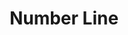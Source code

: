 ---
title: Number Line
layout: DemoLayout
sidebar: false
navbar: false
pageClass: customDemoPage
pie: "@pie-element/number-line@3.2.1"
modelSchemaJSONURI: "https://raw.githubusercontent.com/pie-framework/pie-elements/develop/packages/number-line/docs/pie-schema.json"
configureSchemaJSONURI: "https://raw.githubusercontent.com/pie-framework/pie-elements/develop/packages/number-line/docs/config-schema.json"
model:
    id: '1'
    element: number-line
    correctResponse:
    - type: point
      pointType: full
      domainPosition: 1
    - type: line
      leftPoint: full
      rightPoint: empty
      domainPosition: 1
      size: 2
    feedback:
      correct:
        type: default
        default: Correct
      partial:
        type: default
        default: Nearly
      incorrect:
        type: custom
        custom: "<h1>Incorrect</h1>"
    allowPartialScoring: true
    partialScoring:
    - numberOfCorrect: 1
      scorePercentage: 35
    config:
      width: 500
      height: 400
      domain:
      - -5
      - 5
      initialElements:
      - type: point
        pointType: empty
        domainPosition: -1
      maxNumberOfPoints: 20
      tickFrequency: 6
      showMinorTicks: true
      snapPerTick: 1
      tickLabelOverrides: []
      initialType: PF
      exhibitOnly: false
      availableTypes:
        PF: true
        PE: true
        LFF: true
        LEF: true
        LFE: true
        LEE: true
        RFN: true
        RFP: true
        REN: true
        REP: true
---